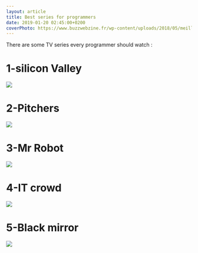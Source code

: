 ```yaml
---
layout: article
title: Best series for programmers 
date: 2019-01-20 02:45:00+0200
coverPhoto: https://www.buzzwebzine.fr/wp-content/uploads/2018/05/meilleures-series-2018.jpg
---
```


There are some TV series every programmer should watch :

# 1-silicon Valley

![](https://qph.fs.quoracdn.net/main-qimg-b4da50d46492f93ff29aeaa71cae5f87)

# 2-Pitchers

![](https://qph.fs.quoracdn.net/main-qimg-2a6aded467f0076c295c5f2713ebb1fe)

# 3-Mr Robot


![](https://qph.fs.quoracdn.net/main-qimg-b1588e597aa0cf253c037d6730244698)

# 4-IT crowd


![](https://qph.fs.quoracdn.net/main-qimg-36e3997f2282fa53331e0fab6576a29a)

# 5-Black mirror

![](https://qph.fs.quoracdn.net/main-qimg-7cc10a251d3c3a5b061ab66d1382e741)

